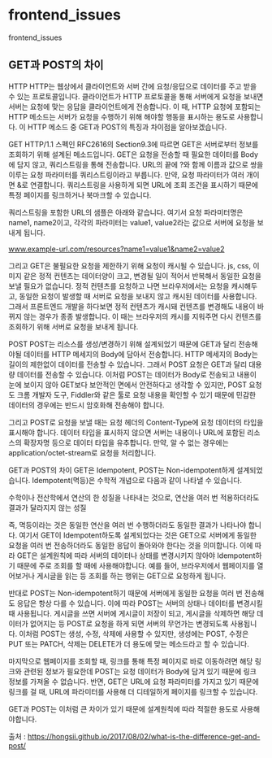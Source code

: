 # frontend_issues
frontend_issues


## GET과 POST의 차이

HTTP
HTTP는 웹상에서 클라이언트와 서버 간에 요청/응답으로 데이터를 주고 받을 수 있는 프로토콜입니다. 클라이언트가 HTTP 프로토콜을 통해 서버에게 요청을 보내면 서버는 요청에 맞는 응답을 클라이언트에게 전송합니다. 이 때, HTTP 요청에 포함되는 HTTP 메소드는 서버가 요청을 수행하기 위해 해야할 행동을 표시하는 용도로 사용합니다. 이 HTTP 메소드 중 GET과 POST의 특징과 차이점을 알아보겠습니다.

GET
HTTP/1.1 스펙인 RFC2616의 Section9.3에 따르면 GET은 서버로부터 정보를 조회하기 위해 설계된 메소드입니다.
GET은 요청을 전송할 때 필요한 데이터를 Body에 담지 않고, 쿼리스트링을 통해 전송합니다. URL의 끝에 ?와 함께 이름과 값으로 쌍을 이루는 요청 파라미터를 쿼리스트링이라고 부릅니다. 만약, 요청 파라미터가 여러 개이면 &로 연결합니다. 쿼리스트링을 사용하게 되면 URL에 조회 조건을 표시하기 때문에 특정 페이지를 링크하거나 북마크할 수 있습니다.

쿼리스트링을 포함한 URL의 샘플은 아래와 같습니다. 여기서 요청 파라미터명은 name1, name2이고, 각각의 파라미터는 value1, value2라는 값으로 서버에 요청을 보내게 됩니다.

www.example-url.com/resources?name1=value1&name2=value2

그리고 GET은 불필요한 요청을 제한하기 위해 요청이 캐시될 수 있습니다. js, css, 이미지 같은 정적 컨텐츠는 데이터양이 크고, 변경될 일이 적어서 반복해서 동일한 요청을 보낼 필요가 없습니다. 정적 컨텐츠를 요청하고 나면 브라우저에서는 요청을 캐시해두고, 동일한 요청이 발생할 때 서버로 요청을 보내지 않고 캐시된 데이터를 사용합니다. 그래서 프론트엔드 개발을 하다보면 정적 컨텐츠가 캐시돼 컨텐츠를 변경해도 내용이 바뀌지 않는 경우가 종종 발생합니다. 이 때는 브라우저의 캐시를 지워주면 다시 컨텐츠를 조회하기 위해 서버로 요청을 보내게 됩니다.

POST
POST는 리소스를 생성/변경하기 위해 설계되었기 때문에 GET과 달리 전송해야될 데이터를 HTTP 메세지의 Body에 담아서 전송합니다. HTTP 메세지의 Body는 길이의 제한없이 데이터를 전송할 수 있습니다. 그래서 POST 요청은 GET과 달리 대용량 데이터를 전송할 수 있습니다. 이처럼 POST는 데이터가 Body로 전송되고 내용이 눈에 보이지 않아 GET보다 보안적인 면에서 안전하다고 생각할 수 있지만, POST 요청도 크롬 개발자 도구, Fiddler와 같은 툴로 요청 내용을 확인할 수 있기 때문에 민감한 데이터의 경우에는 반드시 암호화해 전송해야 합니다.

그리고 POST로 요청을 보낼 때는 요청 헤더의 Content-Type에 요청 데이터의 타입을 표시해야 합니다. 데이터 타입을 표시하지 않으면 서버는 내용이나 URL에 포함된 리소스의 확장자명 등으로 데이터 타입을 유추합니다. 만약, 알 수 없는 경우에는 application/octet-stream로 요청을 처리합니다.

GET과 POST의 차이
GET은 Idempotent, POST는 Non-idempotent하게 설계되었습니다.
Idempotent(멱등)은 수학적 개념으로 다음과 같이 나타낼 수 있습니다.

수학이나 전산학에서 연산의 한 성질을 나타내는 것으로, 연산을 여러 번 적용하더라도 결과가 달라지지 않는 성질

즉, 멱등이라는 것은 동일한 연산을 여러 번 수행하더라도 동일한 결과가 나타나야 합니다.
여기서 GET이 Idempotent하도록 설계되었다는 것은 GET으로 서버에게 동일한 요청을 여러 번 전송하더라도 동일한 응답이 돌아와야 한다는 것을 의미합니다. 이에 따라 GET은 설계원칙에 따라 서버의 데이터나 상태를 변경시키지 않아야 Idempotent하기 때문에 주로 조회를 할 때에 사용해야합니다. 예를 들어, 브라우저에서 웹페이지를 열어보거나 게시글을 읽는 등 조회를 하는 행위는 GET으로 요청하게 됩니다.

반대로 POST는 Non-idempotent하기 때문에 서버에게 동일한 요청을 여러 번 전송해도 응답은 항상 다를 수 있습니다. 이에 따라 POST는 서버의 상태나 데이터를 변경시킬 때 사용됩니다. 게시글을 쓰면 서버에 게시글이 저장이 되고, 게시글을 삭제하면 해당 데이터가 없어지는 등 POST로 요청을 하게 되면 서버의 무언가는 변경되도록 사용됩니다. 이처럼 POST는 생성, 수정, 삭제에 사용할 수 있지만, 생성에는 POST, 수정은 PUT 또는 PATCH, 삭제는 DELETE가 더 용도에 맞는 메소드라고 할 수 있습니다.

마지막으로 웹페이지를 조회할 때, 링크를 통해 특정 페이지로 바로 이동하려면 해당 링크와 관련된 정보가 필요한데 POST는 요청 데이터가 Body에 담겨 있기 때문에 링크 정보를 가져올 수 없습니다. 반면, GET은 URL에 요청 파라미터를 가지고 있기 때문에 링크를 걸 때, URL에 파라미터를 사용해 더 디테일하게 페이지를 링크할 수 있습니다.

GET과 POST는 이처럼 큰 차이가 있기 때문에 설계원칙에 따라 적절한 용도로 사용해야합니다.


출처 : https://hongsii.github.io/2017/08/02/what-is-the-difference-get-and-post/
